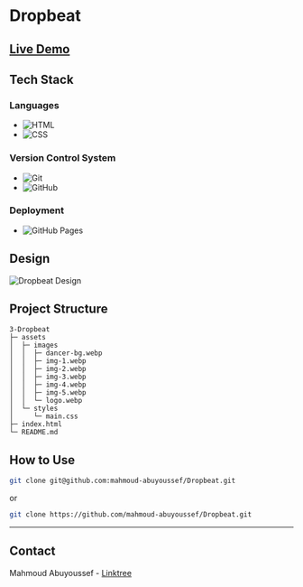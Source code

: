 # Dropbeat

## [Live Demo](https://mahmoud-abuyoussef.github.io/Dropbeat/)

## Tech Stack

### Languages

- ![HTML](https://img.shields.io/badge/HTML-%23E34F26.svg?logo=html5&logoColor=white)
- ![CSS](https://img.shields.io/badge/CSS-1572B6?logo=css3&logoColor=fff)

### Version Control System

- ![Git](https://img.shields.io/badge/Git-F05032?logo=git&logoColor=fff)
- ![GitHub](https://img.shields.io/badge/GitHub-%23121011.svg?logo=github&logoColor=white)

### Deployment

- ![GitHub Pages](https://img.shields.io/badge/GitHub%20Pages-121013?logo=github&logoColor=white)

## Design

![Dropbeat Design](https://github.com/mahmoud-abuyoussef/Dropbeat/blob/main/design/Dropbeat.png)

## Project Structure

```
3-Dropbeat
├─ assets
│  ├─ images
│  │  ├─ dancer-bg.webp
│  │  ├─ img-1.webp
│  │  ├─ img-2.webp
│  │  ├─ img-3.webp
│  │  ├─ img-4.webp
│  │  ├─ img-5.webp
│  │  └─ logo.webp
│  └─ styles
│     └─ main.css
├─ index.html
└─ README.md

```

## How to Use

```bash
git clone git@github.com:mahmoud-abuyoussef/Dropbeat.git
```

or

```bash
git clone https://github.com/mahmoud-abuyoussef/Dropbeat.git
```

---

## Contact

Mahmoud Abuyoussef - [Linktree](https://linktr.ee/mahmoudabuyoussef)
